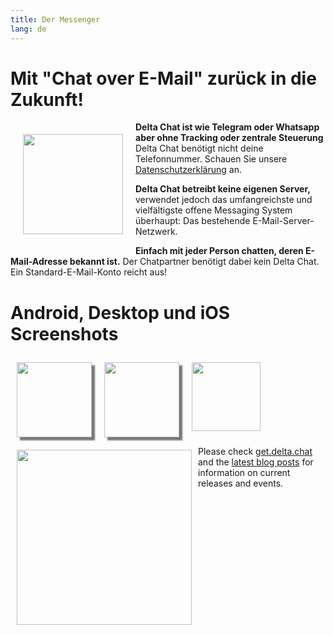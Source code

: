 ```yaml
---
title: Der Messenger
lang: de
---
```




<!-- GENERATED FILE -- DO NOT EDIT -->



# Mit "Chat over E-Mail" zurück in die Zukunft!

<img src="../assets/logos/delta-chat.svg" width="160" style="float: left; margin: 20px;" />

**Delta Chat ist wie Telegram oder Whatsapp aber ohne Tracking oder zentrale Steuerung**
Delta Chat benötigt nicht deine Telefonnummer. Schauen Sie unsere [Datenschutzerklärung](gdpr) an.

**Delta Chat betreibt keine eigenen Server,** verwendet jedoch das umfangreichste und vielfältigste offene Messaging System überhaupt: Das bestehende E-Mail-Server-Netzwerk.

**Einfach mit jeder Person chatten, deren E-Mail-Adresse bekannt ist.** Der Chatpartner benötigt dabei kein Delta Chat. Ein Standard-E-Mail-Konto reicht aus!


# Android, Desktop und iOS Screenshots

<img src="../assets/blog/2019-01-chatlist.png" width="120" 
style="float: left; margin: 10px;display: block;box-shadow: 5px 5px 2px #777;" /> 
<img src="../assets/blog/2019-01-chat.png" width="120" 
style="float: left; margin: 10px;display: block;box-shadow: 5px 5px 2px #777;" /> 

<img src="../assets/blog/desktop-screenshot.png" width="280" style="float:left; margin: 10px" /> 

<img src="../assets/blog/ios_screenshot_chat_view.png" width="110" style="margin: 10px" /> 

Please check [get.delta.chat](https://get.delta.chat) and the [latest blog posts](blog)
for information on current releases and events. 

